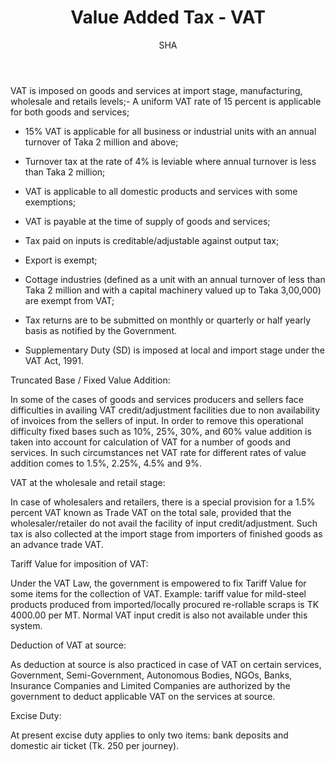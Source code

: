 ﻿---
layout: post
title:  "Value Added Tax - VAT"
author: SHA
categories: [ income-tax ]
image: "/assets/images/44.jpg"
---

VAT is imposed on goods and services at import stage, manufacturing, wholesale and retails levels;- A uniform VAT rate of 15 percent is applicable for both goods and services;

- 15% VAT is applicable for all business or industrial units with an annual turnover of Taka  2 million and above;

- Turnover tax at the rate of 4% is leviable where annual turnover is less than Taka 2 million;

- VAT is applicable to all domestic products and services with some exemptions;

- VAT is payable at the time of supply of goods and services;

- Tax paid on inputs is creditable/adjustable against output tax;

- Export is exempt;

- Cottage industries (defined as a unit with an annual turnover of less than Taka 2 million and with a capital machinery valued up to Taka 3,00,000) are exempt from VAT;

- Tax returns are to be submitted on monthly or quarterly or half yearly basis as notified by the Government.

- Supplementary Duty (SD) is imposed at local and import stage under the VAT Act, 1991.

Truncated Base / Fixed Value Addition:

In some of the cases of goods and services producers and sellers face difficulties in availing VAT credit/adjustment facilities due to non availability of invoices from the sellers of input. In order to remove this operational difficulty fixed bases such as 10%, 25%, 30%, and 60% value addition is taken into account for calculation of VAT for a number of goods and services. In such circumstances net VAT rate for different rates of value addition comes to 1.5%, 2.25%, 4.5% and 9%.

VAT at the wholesale and retail stage: 

In case of wholesalers and retailers, there is a special provision for a 1.5% percent VAT known as Trade VAT on the total sale, provided that the wholesaler/retailer do not avail the facility of input credit/adjustment. Such tax is also collected at the import stage from importers of finished goods as an advance trade VAT.

Tariff Value for imposition of VAT: 

Under the VAT Law, the government is empowered to fix Tariff Value for some items for the collection of VAT. Example: tariff value for mild-steel products produced from imported/locally procured re-rollable scraps is TK 4000.00 per MT. Normal VAT input credit is also not available under this system.

Deduction of VAT at source:  

As deduction at source is also practiced in case of VAT on certain services, Government, Semi-Government, Autonomous Bodies, NGOs, Banks, Insurance Companies and Limited Companies are authorized by the government to deduct applicable VAT on the services at source.

Excise Duty: 

At present excise duty applies to only two items: bank deposits and domestic air ticket (Tk. 250 per journey).

